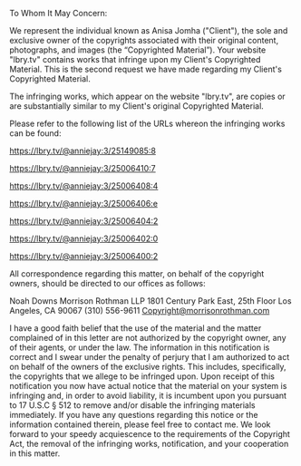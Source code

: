 To Whom It May Concern:

We represent the individual known as Anisa Jomha ("Client"), the sole and exclusive owner of the copyrights associated with their original content, photographs, and images (the “Copyrighted Material”). Your website "lbry.tv" contains works that infringe upon my Client's Copyrighted Material. This is the second request we have made regarding my Client's Copyrighted Material.

The infringing works, which appear on the website "lbry.tv", are copies or are substantially similar to my Client's original Copyrighted Material.

Please refer to the following list of the URLs whereon the infringing works can be found:    

https://lbry.tv/@anniejay:3/25149085:8

https://lbry.tv/@anniejay:3/25006410:7

https://lbry.tv/@anniejay:3/25006408:4

https://lbry.tv/@anniejay:3/25006406:e

https://lbry.tv/@anniejay:3/25006404:2

https://lbry.tv/@anniejay:3/25006402:0

https://lbry.tv/@anniejay:3/25006400:2

﻿All correspondence regarding this matter, on behalf of the copyright owners, should be directed to our offices as follows:


Noah Downs
Morrison Rothman LLP
1801 Century Park East, 25th Floor
Los Angeles, CA 90067
(310) 556-9611
Copyright@morrisonrothman.com

I have a good faith belief that the use of the material and the matter complained of in this letter are not authorized by the copyright owner, any of their agents, or under the law. The information in this notification is correct and I swear under the penalty of perjury that I am authorized to act on behalf of the owners of the exclusive rights. This includes, specifically, the copyrights that we allege to be infringed upon.
Upon receipt of this notification you now have actual notice that the material on your system is infringing and, in order to avoid liability, it is incumbent upon you pursuant to 17 U.S.C § 512 to remove and/or disable the infringing materials immediately.
If you have any questions regarding this notice or the information contained therein, please feel free to contact me. We look forward to your speedy acquiescence to the requirements of the Copyright Act, the removal of the infringing works, notification, and your cooperation in this matter.
